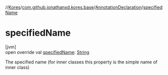 //[Kores](../../../index.md)/[com.github.jonathanxd.kores.base](../index.md)/[AnnotationDeclaration](index.md)/[specifiedName](specified-name.md)

# specifiedName

[jvm]\
open override val [specifiedName](specified-name.md): [String](https://kotlinlang.org/api/latest/jvm/stdlib/kotlin/-string/index.html)

The specified name (for inner classes this property is the simple name of inner class)
